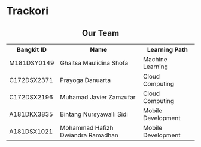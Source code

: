 # Trackori

<div align="center">
  <h2>Our Team</h2>
  <table>
    <tr>
      <th>Bangkit ID</th>
      <th>Name</th>
      <th>Learning Path</th>
    </tr>
    <tr>
      <td>M181DSY0149</td>
      <td>Ghaitsa Maulidina Shofa</td>
      <td>Machine Learning</td>
    </tr>
    <tr>
      <td>C172DSX2371</td>
      <td>Prayoga Danuarta</td>
      <td>Cloud Computing</td>
    </tr>
    <tr>
      <td>C172DSX2196</td>
      <td>Muhamad Javier Zamzufar</td>
      <td>Cloud Computing</td>
    </tr>
    <tr>
      <td>A181DKX3835</td>
      <td>Bintang Nursyawalli Sidi</td>
      <td>Mobile Development</td>
    </tr>
    <tr>
      <td>A181DSX1021</td>
      <td>Mohammad Hafizh Dwiandra Ramadhan</td>
      <td>Mobile Development</td>
    </tr>
  </table>
</div>
